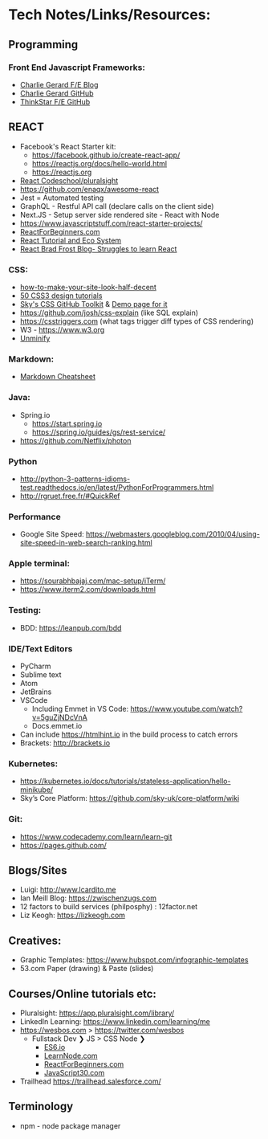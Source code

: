 # Tech Notes/Links/Resources:


## Programming

### Front End Javascript Frameworks:
  * [Charlie Gerard F/E Blog](https://medium.com/@devdevcharlie/things-nobody-ever-taught-me-about-css-5d16be8d5d0e)
  * [Charlie Gerard GitHub](https://github.com/charliegerard)
  * [ThinkStar F/E GitHub](https://github.com/gothinkster)

## REACT
  * Facebook's React Starter kit:
     * https://facebook.github.io/create-react-app/
     * https://reactjs.org/docs/hello-world.html
     * https://reactjs.org 
  * [React Codeschool/pluralsight](http://campus.codeschool.com/courses/powering-up-with-react/level/1/section/1/first-component)
  * https://github.com/enaqx/awesome-react 
  * Jest = Automated testing
  * GraphQL - Restful API call (declare calls on the client side)
  * Next.JS - Setup server side rendered site - React with Node
  * https://www.javascriptstuff.com/react-starter-projects/ 
  * [ReactForBeginners.com](http://ReactForBeginners.com) 
  * [React Tutorial and Eco System]( https://github.com/petehunt/react-howto)
  * [React Brad Frost Blog- Struggles to learn React](http://bradfrost.com/blog/post/my-struggle-to-learn-react/)
 

### CSS:
  * [how-to-make-your-site-look-half-decent](https://24ways.org/2012/how-to-make-your-site-look-half-decent/)
  * [50 CSS3 design tutorials](https://designmodo.com/css3-techniques-tutorials/)
  * [Sky's CSS GitHub Toolkit](https://github.com/sky-uk/toolkit) & [Demo page for it](https://www.sky.com/toolkit/introduction)
  * https://github.com/josh/css-explain (like SQL explain)
  * https://csstriggers.com (what tags trigger diff types of CSS rendering)
  * W3 - https://www.w3.org
  * [Unminify](https://unminify.com)
  
 ### Markdown:
 * [Markdown Cheatsheet](https://github.com/adam-p/markdown-here/wiki/Markdown-Cheatsheet)


### Java:
  * Spring.io 
      * https://start.spring.io 
      * https://spring.io/guides/gs/rest-service/ 
  * https://github.com/Netflix/photon 

### Python
  * http://python-3-patterns-idioms-test.readthedocs.io/en/latest/PythonForProgrammers.html
  * http://rgruet.free.fr/#QuickRef 

### Performance
  * Google Site Speed: https://webmasters.googleblog.com/2010/04/using-site-speed-in-web-search-ranking.html


### Apple terminal:
  * https://sourabhbajaj.com/mac-setup/iTerm/
  * https://www.iterm2.com/downloads.html 

### Testing:
  * BDD: https://leanpub.com/bdd

### IDE/Text Editors
  * PyCharm
  * Sublime text
  * Atom
  * JetBrains
  * VSCode
       * Including Emmet in VS Code: https://www.youtube.com/watch?v=5guZjNDcVnA
       * Docs.emmet.io
  * Can include https://htmlhint.io in the build process to catch errors
  * Brackets: http://brackets.io 

### Kubernetes: 
  * https://kubernetes.io/docs/tutorials/stateless-application/hello-minikube/
  * Sky’s Core Platform: https://github.com/sky-uk/core-platform/wiki 

### Git: 
  * https://www.codecademy.com/learn/learn-git 
  * https://pages.github.com/

## Blogs/Sites
  * Luigi: http://www.lcardito.me
  * Ian Meill Blog: https://zwischenzugs.com
  * 12 factors to build services (philposphy) : 12factor.net
  * Liz Keogh: https://lizkeogh.com 

## Creatives:
  * Graphic Templates: https://www.hubspot.com/infographic-templates
  * 53.com Paper (drawing) & Paste (slides)

## Courses/Online tutorials etc:
  * Pluralsight: https://app.pluralsight.com/library/
  * LinkedIn Learning: https://www.linkedin.com/learning/me 
  * https://wesbos.com > https://twitter.com/wesbos
      * Fullstack Dev ❯ JS > CSS Node ❯ 
         * [ES6.io](https://ES6.io) 
         * [LearnNode.com](https://LearnNode.com) 
         * [ReactForBeginners.com](http://ReactForBeginners.com) 
         * [JavaScript30.com](http://JavaScript30.com) 
* Trailhead https://trailhead.salesforce.com/ 

## Terminology
  * npm - node package manager

